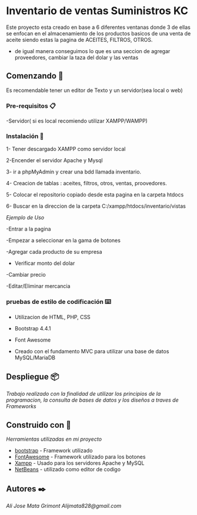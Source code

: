 # Inventario de ventas Suministros KC

Este proyecto esta creado en base a 6 diferentes ventanas donde 3 de ellas se enfocan en el almacenamiento de los productos basicos de una venta de aceite
siendo estas la pagina de ACEITES, FILTROS, OTROS.

- de igual manera conseguimos lo que es una seccion de agregar proveedores, cambiar la taza del dolar y las ventas

## Comenzando 🚀

Es recomendable tener un editor de Texto y un servidor(sea local o web) 


### Pre-requisitos 📋

-Servidor( si es local recomiendo utilizar XAMPP/WAMPP)

### Instalación 🔧

1- Tener descargado XAMPP como servidor local

2-Encender el servidor Apache y Mysql

3- ir a phpMyAdmin y crear una bdd llamada inventario.

4- Creacion de tablas : aceites, filtros, otros, ventas, proovedores.

5- Colocar el repositorio copiado desde esta pagina en la carpeta htdocs

6- Buscar en la direccion de la carpeta C:/xampp/htdocs/inventario/vistas

_Ejemplo de Uso_
 
 -Entrar a la pagina
 
 -Empezar a seleccionar en la gama de botones
 
 -Agregar cada producto de su empresa
 
 - Verificar monto del dolar
 
 -Cambiar precio
 
 -Editar/Eliminar mercancia
 

### pruebas de estilo de codificación ⌨️

+ Utilizacion de HTML, PHP, CSS

+ Bootstrap 4.4.1

+ Font Awesome

+ Creado con el fundamento MVC para utilizar una base de datos MySQL/MariaDB

## Despliegue 📦

_Trabajo realizado con la finalidad de utilizar los principios de la programacion, la consulta de bases de datos y los diseños a traves de Frameworks_

## Construido con 📌

_Herramientas utilizadas en mi proyecto_

* [bootstrap](https://getbootstrap.com/) - Framework utilizado 
* [FontAwesome](https://fontawesome.com/start) - Framework utilizado para los botones
* [Xampp](https://www.apachefriends.org/es/index.html) - Usado para los servidores Apache y MySQL
* [NetBeans](https://netbeans.org/) - utilizado como editor de codigo

## Autores ✒️

_Ali Jose Mata Grimont_
_Alijmata828@gmail.com_



